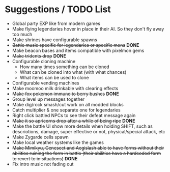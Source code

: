 # Suggestions / TODO List
- Global party EXP like from modern games
- Make flying legendaries hover in place in their AI. So they don't fly away too much
- Make shrines have configurable spawns
- ~~Battle music specific for legendaries or specific mons~~ **DONE**
- Make beacon bases and items compatible with pixelmon gems
- ~~Make tridents drop~~ **DONE**
- Configurable cloning machine
  - How many times something can be cloned
  - What can be cloned into what (with what chances)
  - What items can be used to clone
- Configurable vending machines
- Make moomoo milk drinkable with clearing effects
- ~~Make fox pokemon immune to berry bushes~~ **DONE**
- Group level up messages together
- Make dig/rock smash/cut work on all modded blocks
- Catch multiplier & one separate one for legendaries
- Right click battled NPCs to see their defeat message again
- ~~Make it so apricorns drop after a while of being ripe~~ **DONE**
- Make the battle UI show more details when holding SHIFT, such as descriotions, damage, super effective or not, physical/special attack, etc
- Make Zygarde cells spawn
- Make local weather systems like the games
- ~~Make Mimikyu, Genesect and Aegislash able to have forms without their abilities ruining the form in battle (their abilities have a hardcoded form to revert to in situations)~~ **DONE**
- Fix intro music not fading out
